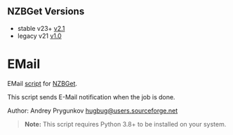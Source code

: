 ## NZBGet Versions

- stable  v23+ [v2.1](https://github.com/nzbgetcom/Extension-EMail/releases/tag/v2.1)
- legacy  v21 [v1.0](https://github.com/nzbgetcom/Extension-EMail/releases/tag/v1.0)

# EMail
EMail [script](https://nzbget.com/documentation/post-processing-scripts/) for [NZBGet](https://nzbget.com).

This script sends E-Mail notification when the job is done.

Author: Andrey Prygunkov <hugbug@users.sourceforge.net>

> **Note:** This script requires Python 3.8+ to be installed on your system.
